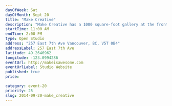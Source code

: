 ```yaml
---
dayOfWeek: Sat
dayOfMonth: Sept 20
title: "Make Creative"
description: "Make Creative has a 1000 square-foot gallery at the front of our studio. We'll be hosting Vancouver Biennale artist collective, File de Peixe."
startTime: 11:00 AM
endTime: 2:00 PM
type: Open Studio
address: "257 East 7th Ave Vancouver, BC, V5T 0B4"
addressLabel: 257 East 7th Ave
latitude: 49.2646962
longitude: -123.0994286
eventUrl: http://makeisawesome.com
eventUrlLabel: Studio Website
published: true
price: 

category: event-20
priority: 25
slug: 2014-09-20-make_creative
---
```

